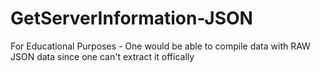 # GetServerInformation-JSON
For Educational Purposes - One would be able to compile data with RAW JSON data since one can't extract it offically
